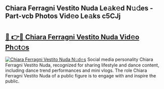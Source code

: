## Chiara Ferragni Vestito Nuda Le𝚊k𝚎d N𝚞𝚍es - Part-vcb Photos Vid𝚎o Le𝚊ks c5CJj

# <h2><a href="http://fbbqkh3.evod.top/?m=Chiara+Ferragni+Vestito+Nuda">🔗 👉🔴 Chiara Ferragni Vestito Nuda Vid𝚎o Ph𝚘t𝚘s</a></h2>

[![Chiara Ferragni Vestito Nuda N𝚞d𝚎s](https://i.imgur.com/8V9OHl7.gif)](http://fbbqkh3.evod.top/?m=Chiara+Ferragni+Vestito+Nuda)
Social media personality Chiara Ferragni Vestito Nuda, recognized for sharing lifestyle and dance content, including dance trend performances and mini vlogs. The role Chiara Ferragni Vestito Nuda of a public figure is to engage with and inspire the public. 
